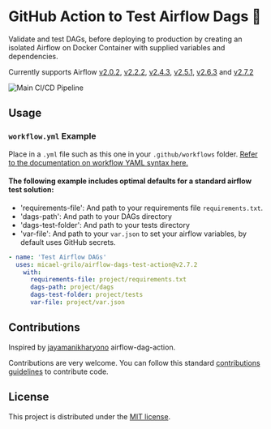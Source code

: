 # GitHub Action to Test Airflow Dags 🧪

Validate and test DAGs, before deploying to production by creating an isolated Airflow on Docker Container with supplied variables and dependencies.

Currently supports Airflow [v2.0.2](https://github.com/micael-grilo/airflow-dags-test-action/releases/tag/v2.0.2), [v2.2.2](https://github.com/micael-grilo/airflow-dags-test-action/releases/tag/v2.2.2), [v2.4.3](https://github.com/micael-grilo/airflow-dags-test-action/releases/tag/v2.4.3), [v2.5.1](https://github.com/micael-grilo/airflow-dags-test-action/releases/tag/v2.5.1),  [v2.6.3](https://github.com/micael-grilo/airflow-dags-test-action/releases/tag/v2.6.3) and [v2.7.2](https://github.com/micael-grilo/airflow-dags-test-action/releases/tag/v2.7.2)


![Main CI/CD Pipeline](https://github.com/micael-grilo/airflow-dags-test-action/workflows/Main%20CI/CD%20Pipeline/badge.svg)

## Usage

### `workflow.yml` Example

Place in a `.yml` file such as this one in your `.github/workflows` folder. [Refer to the documentation on workflow YAML syntax here.](https://help.github.com/en/articles/workflow-syntax-for-github-actions)

#### The following example includes optimal defaults for a standard airflow test solution:

- 'requirements-file': And path to your requirements file `requirements.txt`.
- 'dags-path': And path to your DAGs directory
- 'dags-test-folder': And path to your tests directory
- 'var-file': And path to your `var.json` to set your airflow variables, by default uses GitHub secrets.

```yml
- name: 'Test Airflow DAGs'
  uses: micael-grilo/airflow-dags-test-action@v2.7.2
    with:
      requirements-file: project/requirements.txt
      dags-path: project/dags
      dags-test-folder: project/tests
      var-file: project/var.json
```

## Contributions
Inspired by [jayamanikharyono](https://github.com/jayamanikharyono/airflow-dag-action) airflow-dag-action.

Contributions are very welcome. You can follow this standard [contributions guidelines](https://github.com/firstcontributions/first-contributions) to contribute code.


## License

This project is distributed under the [MIT license](LICENSE.md).
